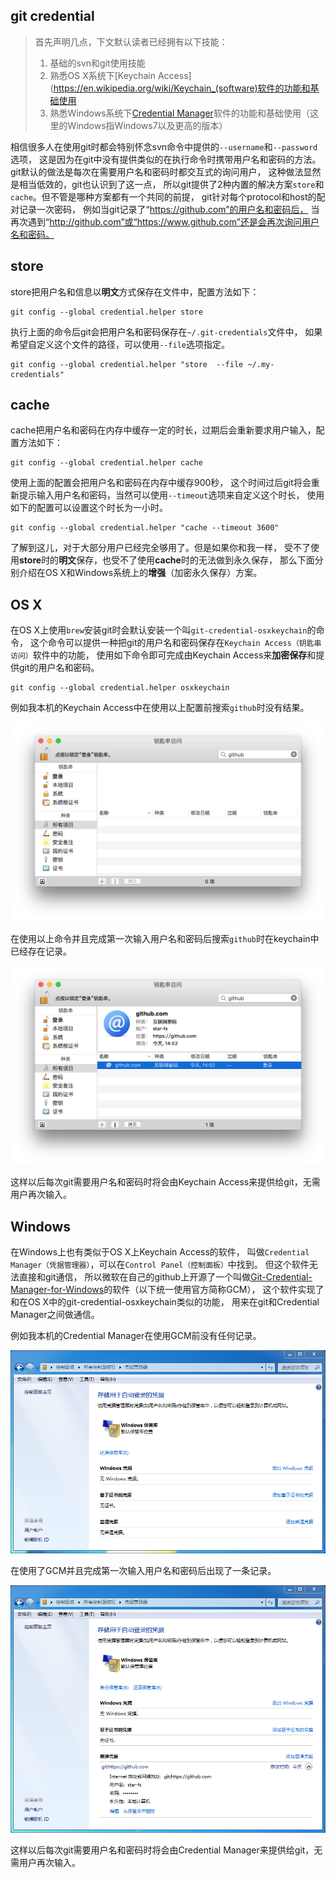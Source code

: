 ## git credential

> 首先声明几点，下文默认读者已经拥有以下技能：
> 1. 基础的svn和git使用技能
> 2. 熟悉OS X系统下[Keychain Access](https://en.wikipedia.org/wiki/Keychain_(software)软件的功能和基础使用
> 3. 熟悉Windows系统下[Credential Manager](http://windows.microsoft.com/en-us/windows7/what-is-credential-manager)软件的功能和基础使用（这里的Windows指Windows7以及更高的版本）


相信很多人在使用git时都会特别怀念svn命令中提供的`--username`和`--password`选项，
这是因为在git中没有提供类似的在执行命令时携带用户名和密码的方法。
git默认的做法是每次在需要用户名和密码时都交互式的询问用户，
这种做法显然是相当低效的，git也认识到了这一点，
所以git提供了2种内置的解决方案`store`和`cache`。但不管是哪种方案都有一个共同的前提，
git针对每个protocol和host的配对记录一次密码，
例如当git记录了“https://github.com”的用户名和密码后，
当再次遇到“http://github.com”或“https://www.github.com”还是会再次询问用户名和密码。

## store

store把用户名和信息以**明文**方式保存在文件中，配置方法如下：

```
git config --global credential.helper store
```

执行上面的命令后git会把用户名和密码保存在`~/.git-credentials`文件中，
如果希望自定义这个文件的路径，可以使用`--file`选项指定。

```
git config --global credential.helper "store  --file ~/.my-credentials"
```

## cache

cache把用户名和密码在内存中缓存一定的时长，过期后会重新要求用户输入，配置方法如下：

```
git config --global credential.helper cache
```

使用上面的配置会把用户名和密码在内存中缓存900秒，
这个时间过后git将会重新提示输入用户名和密码，当然可以使用`--timeout`选项来自定义这个时长，
使用如下的配置可以设置这个时长为一小时。

```
git config --global credential.helper "cache --timeout 3600"
```

了解到这儿，对于大部分用户已经完全够用了。但是如果你和我一样，
受不了使用**store**时的**明文**保存，也受不了使用**cache**时的无法做到永久保存，
那么下面分别介绍在OS X和Windows系统上的**增强**（加密永久保存）方案。

## OS X

在OS X上使用`brew`安装git时会默认安装一个叫`git-credential-osxkeychain`的命令，
这个命令可以提供一种把git的用户名和密码保存在`Keychain Access（钥匙串访问）`软件中的功能，
使用如下命令即可完成由Keychain Access来**加密保存**和提供git的用户名和密码。

```
git config --global credential.helper osxkeychain
```

例如我本机的Keychain Access中在使用以上配置前搜索`github`时没有结果。

![osx-keychain-before](../images/git-credential-osx-keychain-access-before.png)

在使用以上命令并且完成第一次输入用户名和密码后搜索`github`时在keychain中已经存在记录。

![osx-keychain-after](../images/git-credential-osx-keychain-access-after.png)

这样以后每次git需要用户名和密码时将会由Keychain Access来提供给git，无需用户再次输入。

## Windows

在Windows上也有类似于OS X上Keychain Access的软件，
叫做`Credential Manager（凭据管理器）`，可以在`Control Panel（控制面板）`中找到。
但这个软件无法直接和git通信，
所以微软在自己的github上开源了一个叫做[Git-Credential-Manager-for-Windows](https://github.com/Microsoft/Git-Credential-Manager-for-Windows)的软件（以下统一使用官方简称GCM），
这个软件实现了和在OS X中的git-credential-osxkeychain类似的功能，
用来在git和Credential Manager之间做通信。

例如我本机的Credential Manager在使用GCM前没有任何记录。

![windows-credential-manager-before](../images/git-credential-windows-credential-manager-before.png)

在使用了GCM并且完成第一次输入用户名和密码后出现了一条记录。

![windows-credential-manager-after](../images/git-credential-windows-credential-manager-after.png)

这样以后每次git需要用户名和密码时将会由Credential Manager来提供给git，无需用户再次输入。
